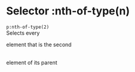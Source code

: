 # Selector :nth-of-type(n)

`p:nth-of-type(2)`  
Selects every <p> element that is the second <p>  
element of its parent  
